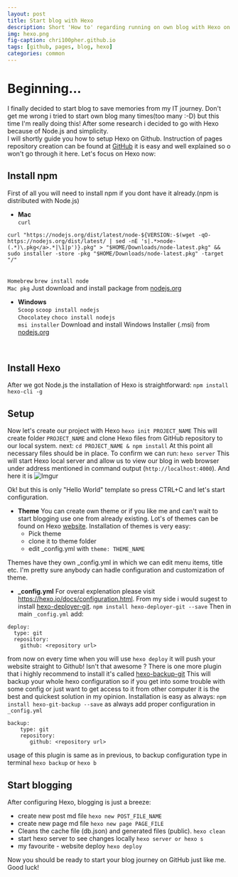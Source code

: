 ```yaml
---
layout: post
title: Start blog with Hexo
description: Short 'How to' regarding running on own blog with Hexo on Github pages.
img: hexo.png 
fig-caption: chri100pher.github.io
tags: [github, pages, blog, hexo]
categories: common
---
```


Beginning...
===============

I finally decided to start blog to save memories from my IT journey. Don't get me wrong 
i tried to start own blog many times(too many :-D) but this time I'm really doing this!
After some research i decided to go with Hexo because of Node.js and simplicity.
<br/>
I will shortly guide you how to setup Hexo on Github. 
Instruction of pages repository creation can be found at [GitHub](https://pages.github.com/) it is 
easy and well explained so o won't go through it here.
Let's focus on Hexo now:

## Install npm 
First of all you will need to install npm if you dont have it already.(npm is distributed with Node.js)

*  **Mac**
 <br/>`curl`
```
curl "https://nodejs.org/dist/latest/node-${VERSION:-$(wget -qO- https://nodejs.org/dist/latest/ | sed -nE 's|.*>node-(.*)\.pkg</a>.*|\1|p')}.pkg" > "$HOME/Downloads/node-latest.pkg" && sudo installer -store -pkg "$HOME/Downloads/node-latest.pkg" -target "/"
```
<br/>`Homebrew`
```brew install node```
<br/>`Mac pkg`
Just download and install package from [nodejs.org](https://nodejs.org/en/download/current)
<br/>

*  **Windows**
<br/>`Scoop`
```scoop install nodejs```
<br/>`Chocolatey`
```choco install nodejs```
<br/>`msi installer`
Download and install Windows Installer (.msi) from [nodejs.org](https://nodejs.org/en/download/current)
<br/>

## Install Hexo
After we got Node.js the installation of Hexo is straightforward:
```npm install hexo-cli -g```

## Setup
Now let's create our project with Hexo
```hexo init PROJECT_NAME```
This will create folder `PROJECT_NAME` and clone Hexo files from GitHub repository
to our local system.
next:
```cd PROJECT_NAME & npm install```
At this point all necessary files should be in place. To confirm
we can run:
```hexo server```
This will start Hexo local server and allow us to view our blog in web browser
under address mentioned in command output (`http://localhost:4000`).
And here it is
![Imgur](https://i.imgur.com/pZRwOa5.png)
<br/>

Ok! but this is only "Hello World" template so press CTRL+C and let's start configuration.
<br/>
* **Theme**
You can create own theme or if you like me and can't wait to start blogging use one from already existing. Lot's of themes can be found on Hexo [website](https://hexo.io/themes/). Installation of themes is very easy: 
	+ Pick theme 
	+ clone it to theme folder 
	+ edit _config.yml with ```theme: THEME_NAME```

Themes have they own _config.yml in which we can edit menu items, title etc. I'm pretty sure anybody can hadle configuration and customization of theme.
<br/>
* **_config.yml**
For overal explenation please visit https://hexo.io/docs/configuration.html.
From my side i would sugest to install [hexo-deployer-git](https://github.com/hexojs/hexo-deployer-git).
```npm install hexo-deployer-git --save```
Then in main `_config.yml` add:
```
deploy:
  type: git
  repository:
    github: <repository url>
```
from now on every time when you will use ```hexo deploy``` it will push your website
straight to Github! Isn't that awesome ?
There is one more plugin that i highly recommend to install it's called [hexo-backup-git](https://github.com/coneycode/hexo-git-backup)
This will backup your whole hexo configuration so if you get into some trouble with some config or just want to get access to it from other computer
it is the best and quickest solution in my opinion.
Installation is easy as always:
```npm install hexo-git-backup --save```
as always add proper configuration in `_config.yml`
```
backup:
    type: git
    repository:
       github: <repository url>
```
usage of this plugin is same as in previous, to backup configuration type in terminal
```hexo backup``` or ```hexo b```

## Start blogging
After configuring Hexo, blogging is just a breeze:
* create new post md file
```hexo new POST_FILE_NAME```
* create new page md file
```hexo new page PAGE_FILE```
* Cleans the cache file (db.json) and generated files (public).
```hexo clean```
* start hexo server to see changes locally
```hexo server or hexo s```
* my favourite - website deploy
```hexo deploy```

Now you should be ready to start your blog journey on GitHub just like me. Good luck!


